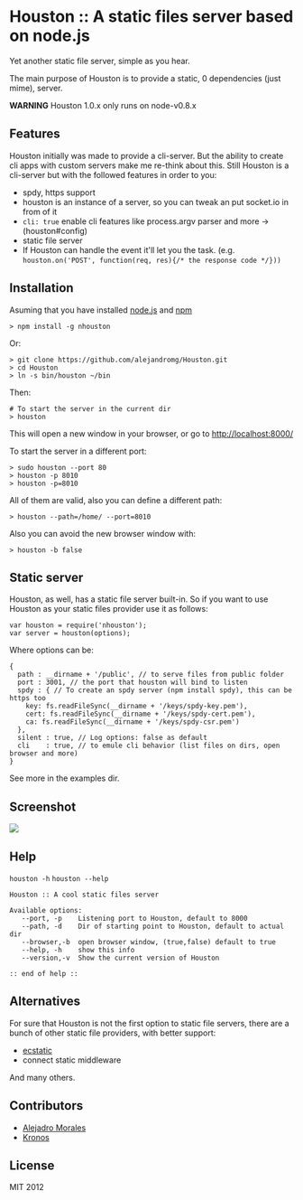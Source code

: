 # Houston :: A static files server based on node.js
 
Yet another static file server, simple as you hear.

The main purpose of Houston is to provide a static, 0 dependencies (just mime), server. 

**WARNING** Houston 1.0.x only runs on node-v0.8.x

## Features

Houston initially was made to provide a cli-server. But the ability to create cli apps with custom servers make me re-think about this. Still Houston is a cli-server but with the followed features in order to you:

-  spdy, https support
-  houston is an instance of a server, so you can tweak an put socket.io in from of it
-  `cli: true` enable cli features like process.argv parser and more -> (houston#config)
- static file server
- If Houston can handle the event it'll let you the task. (e.g. `houston.on('POST', function(req, res){/* the response code */}))`


## Installation

Asuming that you have installed [node.js](http://nodejs.org) and [npm](http://npmjs.org)
    
    > npm install -g nhouston

Or:

    > git clone https://github.com/alejandromg/Houston.git
    > cd Houston
    > ln -s bin/houston ~/bin
    

Then:
   
    # To start the server in the current dir 
    > houston 

This will open a new window in your browser, or go to [http://localhost:8000/](http://localhost:8000/)

To start the server in a different port:

    > sudo houston --port 80
    > houston -p 8010
    > houston -p=8010

All of them are valid, also you can define a different path:

    > houston --path=/home/ --port=8010

Also you can avoid the new browser window with:

    > houston -b false

## Static server

Houston, as well, has a static file server built-in. So if you want to use Houston as your static files provider use it as follows:

    var houston = require('nhouston');
    var server = houston(options);

Where options can be:

    { 
      path : __dirname + '/public', // to serve files from public folder
      port : 3001, // the port that houston will bind to listen
      spdy : { // To create an spdy server (npm install spdy), this can be https too
        key: fs.readFileSync(__dirname + '/keys/spdy-key.pem'),
        cert: fs.readFileSync(__dirname + '/keys/spdy-cert.pem'),
        ca: fs.readFileSync(__dirname + '/keys/spdy-csr.pem')
      },
      silent : true, // Log options: false as default
      cli    : true, // to emule cli behavior (list files on dirs, open browser and more)
    }

See more in the examples dir.

## Screenshot

<img src="http://dl.dropbox.com/u/29662133/Pantallazo-Houston%20%3A%3A%20-home-alejandromg-dev-blackbox%20-%20Google%20Chrome.png" />

## Help

`houston -h`
`houston --help`

    Houston :: A cool static files server

    Available options:
       --port, -p    Listening port to Houston, default to 8000 
       --path, -d    Dir of starting point to Houston, default to actual dir
       --browser,-b  open browser window, (true,false) default to true
       --help, -h    show this info
       --version,-v  Show the current version of Houston

    :: end of help ::

## Alternatives

For sure that Houston is not the first option to static file servers, there are a bunch of other static file providers, with better support:

-  [ecstatic](https://github.com/jesusabdullah/node-ecstatic)
-  connect static middleware

And many others.

## Contributors

- [Alejadro Morales](http://github.com/alejandromg)
- [Kronos](http://github.com/alejandromg/kronos 'npm install kronos') 

## License

MIT 2012